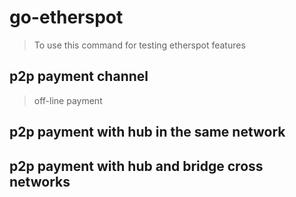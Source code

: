 # go-etherspot

> To use this command for testing etherspot features

## p2p payment channel

> off-line payment

## p2p payment with hub in the same network

## p2p payment with hub and bridge cross networks

